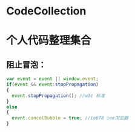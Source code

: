 # CodeCollection
个人代码整理集合
==
阻止冒泡：
--
```JavaScript
var event = event || window.event;
if(event && event.stopPropagation)
{
  event.stopPropagation(); //w3c 标准
}
else
{
  event.cancelBubble = true; //ie678 iee浏览器
}
```
